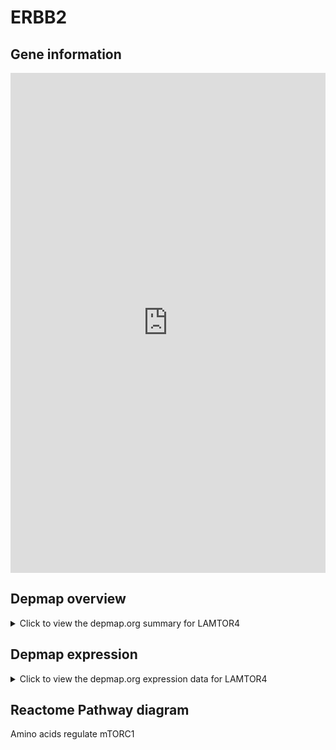 <h1>ERBB2</h1>

<h2>Gene information</h2>
<iframe src="https://depmap.org/portal/gene/LAMTOR4?tab=about" style="border:none;width:100%;height:800px"></iframe>

<h2>Depmap overview</h2>
<details>
  <summary>Click to view the depmap.org summary for LAMTOR4</summary>
  <iframe src="https://depmap.org/portal/gene/LAMTOR4?tab=overview" style="border:none;width:100%;height:800px"></iframe>
</details>

<h2>Depmap expression</h2>
<details>
  <summary>Click to view the depmap.org expression data for LAMTOR4</summary>
  <iframe src="https://depmap.org/portal/gene/LAMTOR4?tab=characterization" style="border:none;width:100%;height:800px"></iframe>
</details>



<h2>Reactome Pathway diagram</h2>
Amino acids regulate mTORC1
<div id="diagramHolder"></div>

<script>
    //Creating the Reactome Diagram widget
    //Take into account a proxy needs to be set up in your server side pointing to www.reactome.org
    function onReactomeDiagramReady(){  //This function is automatically called when the widget code is ready to be used
        var diagram = Reactome.Diagram.create({
            "placeHolder" : "diagramHolder",
            "width" : 900,
            "height" : 500
        });

        //Initialising it to the "Hemostasis" pathway
        diagram.loadDiagram("R-HSA-9639288");

        //Adding different listeners

        diagram.onDiagramLoaded(function (loaded) {
            console.info("Loaded ", loaded);
            diagram.flagItems("BAD");
	    diagram.flagItems("Q92934");
            if (loaded == "R-HSA-9639288") diagram.selectItem("R-HSA-9639288");
        });

     }
</script>



